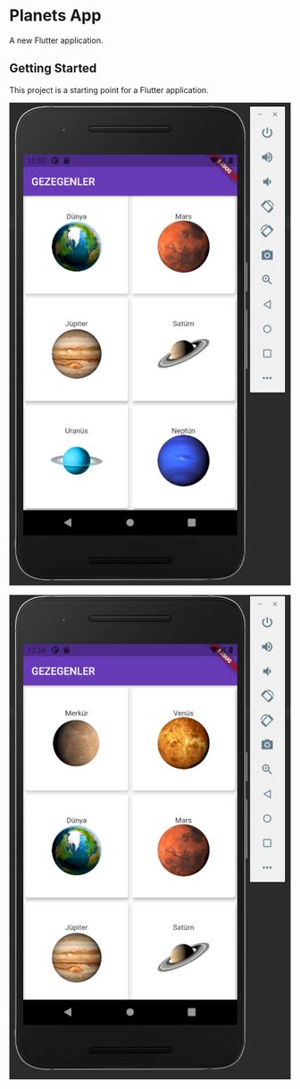 # Planets App

A new Flutter application.

## Getting Started

This project is a starting point for a Flutter application.

![](Images/screenshot1.png)

![](Images/screenshot2.png)
